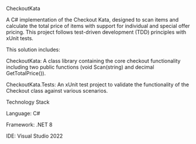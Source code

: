CheckoutKata

A C# implementation of the Checkout Kata, designed to scan items and calculate the total price of items with support for individual and special offer pricing. This project follows test-driven development (TDD) principles with xUnit tests.


This solution includes:

CheckoutKata: A class library containing the core checkout functionality including two public functions (void Scan(string) and decimal GetTotalPrice()).

CheckoutKata.Tests: An xUnit test project to validate the functionality of the Checkout class against various scenarios.



Technology Stack

Language: C#

Framework: .NET 8

IDE: Visual Studio 2022
